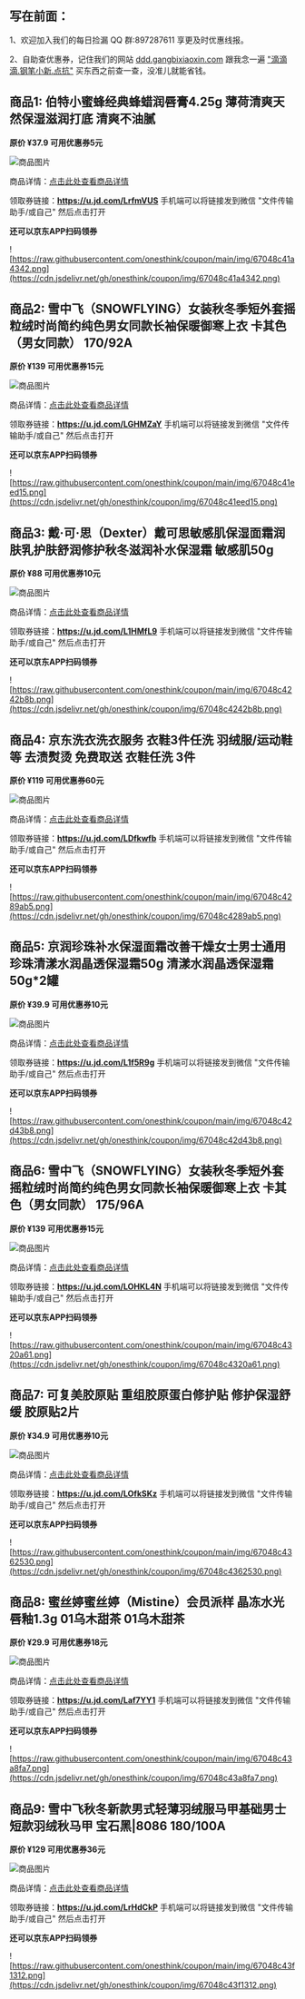 ## 写在前面：

1、欢迎加入我们的每日捡漏 QQ 群:897287611 享更及时优惠线报。

2、自助查优惠券，记住我们的网站 [ddd.gangbixiaoxin.com](https://ddd.gangbixiaoxin.com) 跟我念一遍 ["滴滴滴.钢笔小新.点抗"](https://ddd.gangbixiaoxin.com) 买东西之前查一查，没准儿就能省钱。

## 商品1: 伯特小蜜蜂经典蜂蜡润唇膏4.25g 薄荷清爽天然保湿滋润打底 清爽不油腻

**原价 ¥37.9 可用优惠券5元**

![商品图片](http://img14.360buyimg.com/n1/jfs/t1/133867/40/48144/144121/66ea8897Facd29f62/7c275edc411890c0.jpg)

商品详情：[点击此处查看商品详情](https://union-click.jd.com/jdc?e=1003156031&amp;p=JF8BAaoJK1olXwIAUl9VCkwTA18IGloUXwUEXFhaDE8nRzBQRQQlBENHFRxWFlVMWzBeTA9KQl1XSwwDVFVPRjtUBAJQAVsMFgQZBEJAexwMHShKKW59C1YOUh8RWDZofFlONmgADgMiXzVoBhVQbj4dVWNjMRdKSEdjeh9tbCh-H3FdDjopUThUexpsfTlPPQR2DFcNahF_Rw9TYwt3XGZJIAZUWy9ka218Q1NlP192Uz4CXhtsYAxWbAR1O3JLARkrbDxKVhZJWi9KPlVrM1dUcDJjYRtBaAVhNHZRIwcUX3tlWmkIaDJXXmNmAAhHcEJeBwtQUiB1UQoyVW5eCUsQCmkPHVIQbTYCVG4fZhhTQCpbTw9XXgcBVm5cOEsRAGYKH1sWVAYGUV1tCEMQM7ilo46f7NOK7YrDgJyupLqBp4-L1TYyZF1tCEoWAW8MHFoXXTYyVF1tC3tJbW5bHVgVWQ9QOgJdQwhXBShQdVsVXAcBVF5UDHsVAm4KGWslbQ9VLC1ZDjhIdwd3RFNGB1IEDwc9b0lMaAEKQQZqCnh9USQFfS4fCwppfhIlXTY)

领取券链接：**https://u.jd.com/LrfmVUS** 手机端可以将链接发到微信 "文件传输助手/或自己" 然后点击打开

**还可以京东APP扫码领券**

![https://raw.githubusercontent.com/onesthink/coupon/main/img/67048c41a4342.png](https://cdn.jsdelivr.net/gh/onesthink/coupon/img/67048c41a4342.png)

## 商品2: 雪中飞（SNOWFLYING）女装秋冬季短外套摇粒绒时尚简约纯色男女同款长袖保暖御寒上衣 卡其色（男女同款） 170/92A

**原价 ¥139 可用优惠券15元**

![商品图片](http://img14.360buyimg.com/n1/jfs/t1/184634/23/49285/90810/67041683F53cd0e68/c9d146f6a0cc9560.jpg)

商品详情：[点击此处查看商品详情](https://union-click.jd.com/jdc?e=1003156031&amp;p=JF8BAdgJK1olXwIAUlhcD0sRAV8IGlsVVAQEV1ZcCUoeAF9MRANLAjZbERscSkAJHTRQRA1CCVkdDwtCWhVLHTdNTwcKBENeCVAfUg8beyt1bzJ8IXMHHQgGCAoXZSwAYS13CE1QOlxYCRRTfzxYZj5xC1UDMjk9D1xXDxtxazliPgZHIwElWDxkZCt-ciNNOWVqEik_Uix1Ag9ObwBmJGFYIBcrekp0YW54WztNAHVgHT4bfxRgcBhSZAxhJG5RIxddTz8VfwhzfCcTOE5hIjkCViNFZRNYYjhhWHJwPDgpCR5Xd21acixPIRIBIygkUTtgcD0cGCx2P2F0ICoqVCsVVQxoeThJKgR-BCoEew5jehdQKzJmWlxKEAcHbQBpRW9heT50R1R5PBhRBHsWM2wJG1wcWwEEXVttOEsXMy5mG1gRXAUBV1ltCXsXBWwBGV8VXg8BU1deOEsfBF_ftuPA17fX3OeJlsPAusjdkufBw44yZG5eOEsWAm0IH1wUXwYyZF5eOEgnXQEJSFISCQEFBDABCABUQ2ZLQTUVXA4DUlhcAU4nAW4JGVklbTZ6ECMpYSJrdmpBTQAVHAZkF1YnfilCSD1mGV4UAkJ-Bw4gbS9BUG5ufDsSbQYy)

领取券链接：**https://u.jd.com/LGHMZaY** 手机端可以将链接发到微信 "文件传输助手/或自己" 然后点击打开

**还可以京东APP扫码领券**

![https://raw.githubusercontent.com/onesthink/coupon/main/img/67048c41eed15.png](https://cdn.jsdelivr.net/gh/onesthink/coupon/img/67048c41eed15.png)

## 商品3: 戴·可·思（Dexter）戴可思敏感肌保湿面霜润肤乳护肤舒润修护秋冬滋润补水保湿霜 敏感肌50g

**原价 ¥88 可用优惠券10元**

![商品图片](http://img14.360buyimg.com/n1/jfs/t1/243262/26/13365/77241/667cf514Fc8aa9f33/95452d0aa6a9b975.jpg)

商品详情：[点击此处查看商品详情](https://union-click.jd.com/jdc?e=1003156031&amp;p=JF8BAdwJK1olXwIAU11aAEkVBl8IGlodWgMDUFtdD0seB19MRANLAjZbERscSkAJHTRQRA1CCVkdDwtCWhVLHTdNTwcKBENeCVAfUg8bRRZ-bjAcXHhKAA0caypsRRx7Gl1PIHJiOlwNSkJuShVtWyBIAwdmIzk_DFxXDxtxaz5sPnlCIDc5YTx0fCh-cj9NOWVQEig_VTx1Ag9OeD5lDWFYIBcrekpyYSZwWyxnAHRgHSYbaBNrUxt7ZAxhJG5mIC0IVz8VWQ1zfCcTOE5hIjkCViNFZRNtbwJ-AnJdMyc-UhkQdDdwciJ2ORIBIz5ffCl0AjpIbTlhDnFhBlY9cSBndw1rXC9sD2F2NwsCfBRNYxRoD1lgSQR3ZFkZTTQNAGoBeRAPKk50UAIGXkkefCkEF2sUbQUDVFlUDkwRCmo4K1sVbUdsXV9aAUgfM244G10WVAQGVF1UDUkWA18IE1wliqu6gdTs3cOu1_GAzOKyiI--gMDVOHsnAF8IGloXXQIFVVxdOHsXAF8LKwV7XFUEVl8OX0h5X29DWBtFXF1sVF9VCEkQCm4LK1kUXAQAZG5tTjJhdgQBGiVdCVVDNz8mTjhkAmlSZi91MwRSFlckQTFyQxRVRVpxKmFgUG5dOA)

领取券链接：**https://u.jd.com/L1HMfL9** 手机端可以将链接发到微信 "文件传输助手/或自己" 然后点击打开

**还可以京东APP扫码领券**

![https://raw.githubusercontent.com/onesthink/coupon/main/img/67048c4242b8b.png](https://cdn.jsdelivr.net/gh/onesthink/coupon/img/67048c4242b8b.png)

## 商品4: 京东洗衣洗衣服务 衣鞋3件任洗 羽绒服/运动鞋等 去渍熨烫 免费取送 衣鞋任洗 3件

**原价 ¥119 可用优惠券60元**

![商品图片](http://img14.360buyimg.com/n1/jfs/t1/52985/17/22453/152360/6389aecfE21fcfc3f/9a4cf8eb90b8c349.jpg)

商品详情：[点击此处查看商品详情](https://union-click.jd.com/jdc?e=1003156031&amp;p=JF8BAdwJK1olXwIAXVlVCE0XAV8IGloRWQQDU1ZVDE4TCl9MRANLAjZbERscSkAJHTRQRA1CCVkdDwtCWhVLHTdNTwcKBENeCVAfUg8bd2t4RhJGCVtZVAJVeg1EdBRyTlhNPAZ4Olw8eAsTcTZwXgx-Gm1rExs-dlxXDxtxaz5hPnVHIDc1WDJ0cC9_Yg1NOWViEik_Uih1Ah9Oby5lO2FYJBcqUEtgYSZsWyx3AHFgVSIbfxRKcQ97fAxhJG5RIC0UTTwVewpzfCcTOE5hIjkCViNFZRNqbChpW3FrNA0-CTRSd21Sci92NQNiLSkqfwJoXwwKeztsLlNHIjc5ayt1YCh8cgF1KnV9CCg0Xi9sY3sKbk8XKDZkXS4mV0pJYA9BbR5lWltmJgoHdTtRD2M4GmsWXAYFXVhaDkISM18IG2tUMwYCU1dcCUkSM244G10WVAQGVF1UAUoQCl8IE1wliqu6gdTs3cOu1_GAzOKyiI--gMDVOHsnAF8IGloXXQIFVVxdOHsXAF8LKwV7XFUKVF1VDkl5X29DWBtHFA9sVF9VAUMeCmgNK1kUXAQAZG5tfE9nXiZbTwZOXVoKJhgOfzBtVmxQeltvMwRjJB5ZehJvRjhjXDB8GkNhKm5dOA)

领取券链接：**https://u.jd.com/LDfkwfb** 手机端可以将链接发到微信 "文件传输助手/或自己" 然后点击打开

**还可以京东APP扫码领券**

![https://raw.githubusercontent.com/onesthink/coupon/main/img/67048c4289ab5.png](https://cdn.jsdelivr.net/gh/onesthink/coupon/img/67048c4289ab5.png)

## 商品5: 京润珍珠补水保湿面霜改善干燥女士男士通用  珍珠清漾水润晶透保湿霜50g 清漾水润晶透保湿霜50g*2罐

**原价 ¥39.9 可用优惠券10元**

![商品图片](http://img14.360buyimg.com/n1/jfs/t1/25039/33/20606/65658/66962f4cF1db82fd5/192e34eca9b913ec.jpg)

商品详情：[点击此处查看商品详情](https://union-click.jd.com/jdc?e=1003156031&amp;p=JF8BAdkJK1olXwIAUFxaDUMSBV8IGlsUVQAKXVhaD0MRC19MRANLAjZbERscSkAJHTRQRA1CCVkdDwtCWhVLHTdNTwcKBENeCVAfUg8bRRZ-bjAcXHhKAA0cSzZTURZ7GjhgOFRhOlwNSkJuShVtWyBIA2R-FCEYDFxXDxtxazliLk9DIicLbD9OfDB_RAFNOWV2Ej4FUiJ1AhNObC5lPmFYNBc-ekpEYSZ8Wy1nB2VgVTYbaEl_YQxsZAxhJG5mLS0UVj8Vcw9zfCcTOE5hIjkCViNFZRNoeAJHWmZdDS4-UTBXYx18ci9mPkN0LT0ufDhCRBgKYz91KXYHNzw9aDJlYCh8cg12KV9XCCkCWiJsY3sKbk8XKDYCHyQ8XA5NQQ1hT14dWV0DAylaXT9BD2M4GmsWXAYFXVhaDkISM18IG2tUMwMCXFdUOEonA2kLElkRXQcAU1pbDXsXC2g4zPatiIyzgdbk3NWf1NavztKpiZiKZG5tC3sXAm4KG18SXAQCZG5dC3sUMzFmGggcWlIFUw0zVEtcQDVAXF97XQcKVV1YAE4TM20JGlkXbTYyEicrfSAeAhFATwhUHntGBicuCShiZj1rdVlFHw97HSQ4SDBKXQ10WyRQWTYCZA)

领取券链接：**https://u.jd.com/L1f5R9g** 手机端可以将链接发到微信 "文件传输助手/或自己" 然后点击打开

**还可以京东APP扫码领券**

![https://raw.githubusercontent.com/onesthink/coupon/main/img/67048c42d43b8.png](https://cdn.jsdelivr.net/gh/onesthink/coupon/img/67048c42d43b8.png)

## 商品6: 雪中飞（SNOWFLYING）女装秋冬季短外套摇粒绒时尚简约纯色男女同款长袖保暖御寒上衣 卡其色（男女同款） 175/96A

**原价 ¥139 可用优惠券15元**

![商品图片](http://img14.360buyimg.com/n1/jfs/t1/200392/5/44587/92634/67041684F9e1b0462/d48516219c63a15a.jpg)

商品详情：[点击此处查看商品详情](https://union-click.jd.com/jdc?e=1003156031&amp;p=JF8BAdwJK1olXwIAV1hdC0oXB18IGlsVVAMCVlZbAUsVAl9MRANLAjZbERscSkAJHTRQRA1CCVkdDwtCWhVLHTdNTwcKBENeCVAfUg8bBD17Qh0WI3lqKiUpDCp-eB9XTCQQGg9cOlwUWhBFdg5WRw1nOUJZIg4VDFxXDxtxazliPgZCICchWD9eAyh8RCtNOWVEEj0vUi51Sg9ObD5lNGFYNBc9UEpwYSZgWzhdB2JgHV8bfiJwdBt7ZAxhJG5RID0mSj9uewZzfCcTOE5hIjkCViNFZRNrby9AGmV7ASwqUjhJdQ18cixmFER0Jio0ay9kXxlxYztiKW4ENBY9bShPYCh8cgF1Kk91CCkCaC9sY3sKbk8XKDZqPz9cVk1FBQpAZS0SG0FwITkuVg5RD2M4GmsWXAYFXVhaDkISM18IG2tUMwYBUF9eC0gQM244G10WVAQGVF1VCUwQBV8IE1wliqu6gdTs3cOu1_GAzOKyiI--gMDVOHsnAF8IGloXXQIFVVxdOHsXAF8LKwV7XFUFUVZcAUN5X29DWBtBFFRsVF9VC0geA2wLK1kUXAQAZG5tDxlkWikLZSR9I312UD80cztIVBANXFJLMwRLBgUPfSpJXzl6fx9OK1ZKUG5dOA)

领取券链接：**https://u.jd.com/LOHKL4N** 手机端可以将链接发到微信 "文件传输助手/或自己" 然后点击打开

**还可以京东APP扫码领券**

![https://raw.githubusercontent.com/onesthink/coupon/main/img/67048c4320a61.png](https://cdn.jsdelivr.net/gh/onesthink/coupon/img/67048c4320a61.png)

## 商品7: 可复美胶原贴 重组胶原蛋白修护贴 修护保湿舒缓 胶原贴2片

**原价 ¥34.9 可用优惠券10元**

![商品图片](http://img14.360buyimg.com/n1/jfs/t1/165586/3/37347/51399/6507add6Fbf8fea31/6fb0b4490d1771ae.jpg)

商品详情：[点击此处查看商品详情](https://union-click.jd.com/jdc?e=1003156031&amp;p=JF8BAdoJK1olXwIAXVdUAEkQAl8IGlocXwICV1ZUCkMWAl9MRANLAjZbERscSkAJHTRQRA1CCVkdDwtCWhVLHTdNTwcKBENeCVAfUg8bdRFBTgdRNFpbJCsicE1_XzMLSAFDXkdWOlwvbzBpRidBYS1VVFFXAwQdClxXDxtxaz5sLm1BICclWDJkaDB8citNOWVyEj0_VT11ShtOey5mLWFYNBcqekpyYSZ4Wy9dB2JgHQwbfxRzZhZseAxhJG5RID0UST1uYwlzfCcTOE5hIjkCViNFZRB4bBJqHmV7Kywpez8edQ1sci9cCEd0PQw4fxFCRw9XawthPmFHIFwucStlYCh8YglFKWVpCypfbC9sY3sKbk8XKDZZUjU4Cx1QVApBTwleDU9cKyxaUkhRD2M4GmsWXAYFXVhaDkISM18IG2tUMw8BXF5fCnsWM28OGFIXWQYBXF1fAEknA2cPK4y45dOI5YvVsZ-Ji7ixvI6c4dKc3G5tOEgnA24JGVsRWgcAVG5tCEgnAF9WdVpGWgMLVF5ZZhcXSCxITVMdMwYDXF1fAUkeAV8KGloXXzYyZCgjQR5LRwZUQitgIn4EPAIBCxhNVWxJTzUXL2F5KhsVQTFhQ2ZfTgxPHQQyVG4)

领取券链接：**https://u.jd.com/LOfkSKz** 手机端可以将链接发到微信 "文件传输助手/或自己" 然后点击打开

**还可以京东APP扫码领券**

![https://raw.githubusercontent.com/onesthink/coupon/main/img/67048c4362530.png](https://cdn.jsdelivr.net/gh/onesthink/coupon/img/67048c4362530.png)

## 商品8: 蜜丝婷蜜丝婷（Mistine）会员派样 晶冻水光唇釉1.3g 01乌木甜茶 01乌木甜茶

**原价 ¥29.9 可用优惠券18元**

![商品图片](http://img14.360buyimg.com/n1/jfs/t1/79921/19/27561/42322/66deb6c6Fe69137a8/8ea4958263a38422.png)

商品详情：[点击此处查看商品详情](https://union-click.jd.com/jdc?e=1003156031&amp;p=JF8BAd4JK1olXgcLU1lfC0sRBF8IGlsUWQAKXFdeCEIUCl9MRANLAjZbERscSkAJHTRQRA1CCVkdDwtCWhVLHTdNTwcKBENeCVAfUg8bWC9jHyNUAgALMiwFUgwfXjFaYwVBXF12OlxZC09XVS4LSzBrWgFBL1hZAFxXDxtxazliLnVDIicHWzxOYDN8GQ1NOWJyEiovVTt1AhtObS5mLWFbIBc9ekp1YW5oWyxnAHBgVSIbfElNZxhBbAxhJG5mIC0uTTxucw1zfCcTOE5hIjkCViNFZRB7ewFqA2VKNy0-UTsQdG10ciwULRIBIz4kUht3YARXbwR1OmZxLFY-YSxheg1rXC98B2R1JzUafxRvYxRoD1lgSQR3ZFhHQx53fTJTeEUWP2YCUQhDTgxgQjkEF2sUbQUDVFlUDkwRCmo4K1sVbUdsVF9fDEwUAW44GmsVWwULVlpdC0MSAm8KK1sdWjbV-eaIgvrCi9bchdPC5KHX3eKJlsMnM18LK1sUXAQCUFlcCksnM28LK1glA2gDB1hfCE4TVwFUGxBWHV9aBDBdCUMWBGYPHVglXwcDVlxtOHtMQwQMYxpKWw9kJgYHT0NKXT1wRQ8UBnJsVlpeDAtBQmxYcCUSWkV5UlpVOEsn)

领取券链接：**https://u.jd.com/Laf7YY1** 手机端可以将链接发到微信 "文件传输助手/或自己" 然后点击打开

**还可以京东APP扫码领券**

![https://raw.githubusercontent.com/onesthink/coupon/main/img/67048c43a8fa7.png](https://cdn.jsdelivr.net/gh/onesthink/coupon/img/67048c43a8fa7.png)

## 商品9: 雪中飞秋冬新款男式轻薄羽绒服马甲基础男士短款羽绒秋马甲 宝石黑|8086 180/100A

**原价 ¥129 可用优惠券36元**

![商品图片](http://img14.360buyimg.com/n1/jfs/t1/241525/21/17593/93599/66f62774F4da72f86/1abed5193730fefa.jpg)

商品详情：[点击此处查看商品详情](https://union-click.jd.com/jdc?e=1003156031&amp;p=JF8BAdoJK1olXwIAXVxVD0wVA18IGloXXQYGVlhfAEIfAF9MRANLAjZbERscSkAJHTRQRA1CCVkdDwtCWhVLHTdNTwcKBENeCVAfUg8bfw19UhpVPmdJJz8ZAQhlaA9ORhJzPX9YOlwgYyt1QgZvUwlWXmBUIQZYTlxXDxtxaz5iFGVFIychbDxeSjN-YiNNOWVmEj4vUit1AgdObBBmK2FbEhc9ekpyYW50Wy9dB2FgHQwbfDlsdRhRGwxhJG5RIxcUTz9-Yw9zfCcTOE5hIjkCViNFZRB_ez9pWnJwID4pfDxUdA1wcjh2LQ9iLQg5fz9jChh6YChiFHoEIwEueCt1YCh8cgF2KV95FCoCeC9sY3sKbk8XKDYGTg1HXyJpAA1MWyFpDlB9IhsPTxRBD2M4GmsWXAYFXVhaDkISM18IG2tUMwIKVVdfD3sWM28OGFIXWQYBXFlYAUgnA2cPK4y45dOI5YvVsZ-Ji7ixvI6c4dKc3G5tOEgnA24JGVsRWgcAVG5tCEgnAF9WdVpGWFEFV1pZZhcXSCxIQA9BMwYDXFdbAU4TBF8KGloXXzYyZCI_fQJWQwxpUCh0GQ9BJjU9ThZeZQ9xQTUXIG1iNh80bwNFQGxuTS5NWEAyVG4)

领取券链接：**https://u.jd.com/LrHdCkP** 手机端可以将链接发到微信 "文件传输助手/或自己" 然后点击打开

**还可以京东APP扫码领券**

![https://raw.githubusercontent.com/onesthink/coupon/main/img/67048c43f1312.png](https://cdn.jsdelivr.net/gh/onesthink/coupon/img/67048c43f1312.png)

